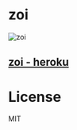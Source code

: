 # zoi

![zoi](http://blog-imgs-70-origin.fc2.com/k/o/i/koishinohitoblog/IMG_2387.png "zoi")

## <a href="http://zoi.herokuapp.com" target="_blank">zoi - heroku</a>

# License

MIT